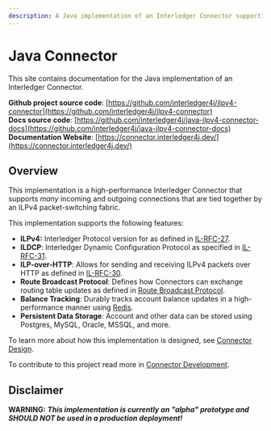 ```yaml
---
description: A Java implementation of an Interledger Connector supporting ILPv4.
---
```


# Java Connector

This site contains documentation for the Java implementation of an Interledger Connector.

**Github project source code**: [https://github.com/interledger4j/ilpv4-connector](https://github.com/interledger4j/ilpv4-connector)  
**Docs source code**: [https://github.com/interledger4j/java-ilpv4-connector-docs](https://github.com/interledger4j/java-ilpv4-connector-docs)  
**Documentation Website**: [https://connector.interledger4j.dev/](https://connector.interledger4j.dev/)

## Overview

This implementation is a high-performance Interledger Connector that supports _many_ incoming and outgoing connections that are tied together by an ILPv4 packet-switching fabric. 

This implementation supports the following features:

* **ILPv4:** Interledger Protocol version for as defined in [IL-RFC-27](https://github.com/interledger/rfcs/blob/master/0027-interledger-protocol-4/0027-interledger-protocol-4.md).
* **ILDCP**: Interledger Dynamic Configuration Protocol as specified in [IL-RFC-31](https://github.com/interledger/rfcs/blob/master/0031-dynamic-configuration-protocol/0031-dynamic-configuration-protocol.md).
* **ILP-over-HTTP**: Allows for sending and receiving ILPv4 packets over HTTP as defined in [IL-RFC-30](https://github.com/interledger/rfcs/pull/504).
* **Route Broadcast Protocol**: Defines how Connectors can exchange routing table updates as defined in [Route Broadcast Protocol](https://github.com/interledger/rfcs/pull/455).
* **Balance Tracking**: Durably tracks account balance updates in a high-performance manner using [Redis](https://redis.io).
* **Persistent Data Storage**: Account and other data can be stored using Postgres, MySQL, Oracle, MSSQL, and more.

To learn more about how this implementation is designed, see [Connector Design](concepts/architecture-design.md).

To contribute to this project read more in [Connector Development](contributing/development.md).

## Disclaimer

**WARNING:** _**This implementation is currently an "alpha" prototype and SHOULD NOT be used in a production deployment!**_

